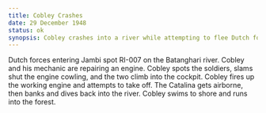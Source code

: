 ```yaml
---
title: Cobley Crashes
date: 29 December 1948 
status: ok
synopsis: Cobley crashes into a river while attempting to flee Dutch forces entering Jambi.
---
```

Dutch forces entering Jambi spot RI-007 on the Batanghari river. Cobley and his mechanic are repairing an engine. Cobley spots the soldiers, slams shut the engine cowling, and the two climb into the cockpit. Cobley fires up the working engine and attempts to take off. The Catalina gets airborne, then banks and dives back into the river. Cobley swims to shore and runs into the forest. 
